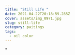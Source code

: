 ```yaml
---
title: "Still Life "
date: 2021-04-22T20:18:59.285Z
cover: assets/img_0971.jpg
slug: still-life
category: paitings
tags:
  - oil color
---
```

\*